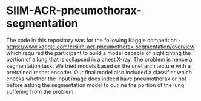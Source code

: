# SIIM-ACR-pneumothorax-segmentation

The code in this repository was for the following Kaggle competition - https://www.kaggle.com/c/siim-acr-pneumothorax-segmentation/overview
which required the participant to build a model capable of highlighting the portion of a lung that is collapsed in a chest X-ray. 
The problem is hence a segmentation task. We tried models based on the unet architecture with a pretrained resnet encoder. 
Our final model also included a classifier which checks whether the input image does indeed have pneumothorax or not before 
asking the segmentation model to outline the portion of the lung suffering from the problem. 
